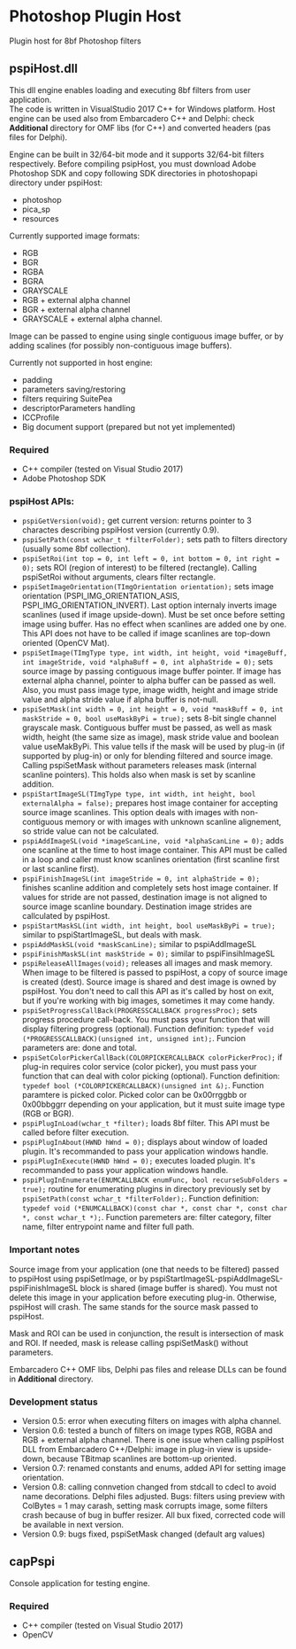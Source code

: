 # Photoshop Plugin Host
Plugin host for 8bf Photoshop filters

## pspiHost.dll
This dll engine enables loading and executing 8bf filters from user application.  
The code is written in VisualStudio 2017 C++ for Windows platform. Host engine can be used also from Embarcadero C++ and Delphi: check **Additional** directory for OMF libs (for C++) and converted headers (pas files for Delphi).

Engine can be built in 32/64-bit mode and it supports 32/64-bit filters respectively.
Before compiling psipHost, you must download Adobe Photoshop SDK and copy following SDK directories in photoshopapi directory under pspiHost:
- photoshop
- pica_sp
- resources

Currently supported image formats:
- RGB
- BGR
- RGBA
- BGRA
- GRAYSCALE
- RGB + external alpha channel
- BGR + external alpha channel
- GRAYSCALE + external alpha channel.

Image can be passed to engine using single contiguous image buffer, or by adding scalines (for possibly non-contiguous image buffers). 

Currently not supported in host engine:
- padding
- parameters saving/restoring
- filters requiring SuitePea
- descriptorParameters handling
- ICCProfile
- Big document support (prepared but not yet implemented)

### Required
- C++ compiler (tested on Visual Studio 2017) 
- Adobe Photoshop SDK

### pspiHost APIs:
- ```pspiGetVersion(void);``` get current version: returns pointer to 3 charactes describing pspiHost version (currently 0.9).  
- ```pspiSetPath(const wchar_t *filterFolder);``` sets path to filters directory (usually some 8bf collection).  
- ```pspiSetRoi(int top = 0, int left = 0, int bottom = 0, int right = 0);``` sets ROI (region of interest) to be filtered (rectangle). Calling pspiSetRoi without arguments, clears filter rectangle.
- ```pspiSetImageOrientation(TImgOrientation orientation);``` sets image orientation (PSPI_IMG_ORIENTATION_ASIS, PSPI_IMG_ORIENTATION_INVERT). Last option internaly inverts image scanlines (used if image upside-down). Must be set once before setting image using buffer. Has no effect when scanlines are added one by one. This API does not have to be called if image scanlines are top-down oriented (OpenCV Mat). 
- ```pspiSetImage(TImgType type, int width, int height, void *imageBuff, int imageStride, void *alphaBuff = 0, int alphaStride = 0);``` sets source image by passing contiguous image buffer pointer. If image has external alpha channel, pointer to alpha buffer can be passed as well. Also, you must pass image type, image width, height and image stride value and alpha stride value if alpha buffer is not-null.  
- ```pspiSetMask(int width = 0, int height = 0, void *maskBuff = 0, int maskStride = 0, bool useMaskByPi = true);``` sets 8-bit single channel grayscale mask. Contiguous buffer must be passed, as well as mask width, height (the same size as image), mask stride value and boolean value useMakByPi. This value tells if the mask will be used by plug-in (if supported by plug-in) or only for blending filtered and source image. Calling pspiSetMask without parameters releases mask (internal scanline pointers). This holds also when mask is set by scanline addition. 
- ```pspiStartImageSL(TImgType type, int width, int height, bool externalAlpha = false);``` prepares host image container for accepting source image scanlines. This option deals with images with non-contiguous memory or with images with unknown scanline alignement, so stride value can not be calculated.
- ```pspiAddImageSL(void *imageScanLine, void *alphaScanLine = 0);``` adds one scanline at the time to host image container. This API must be called in a loop and caller must know scanlines orientation (first scanline first or last scanline first).
- ```pspiFinishImageSL(int imageStride = 0, int alphaStride = 0);``` finishes scanline addition and completely sets host image container. If values for stride are not passed, destination image is not aligned to source image scanline boundary. Destination image strides are callculated by pspiHost.
- ```pspiStartMaskSL(int width, int height, bool useMaskByPi = true);``` similar to pspiStartImageSL, but deals with mask.
- ```pspiAddMaskSL(void *maskScanLine);``` similar to pspiAddImageSL
- ```pspiFinishMaskSL(int maskStride = 0);``` similar to pspiFinsihImageSL
- ```pspiReleaseAllImages(void);``` releases all images and mask memory. When image to be filtered is passed to pspiHost, a copy of source image is created (dest). Source image is shared and dest image is owned by pspiHost. You don't need to call this API as it's called by host on exit, but if you're working with big images, sometimes it may come handy.
- ```pspiSetProgressCallBack(PROGRESSCALLBACK progressProc);``` sets progress procedure call-back. You must pass your function that will display filtering progress (optional). Function definition: ```typedef void (*PROGRESSCALLBACK)(unsigned int, unsigned int);```. Funcion parameters are: done and total.
- ```pspiSetColorPickerCallBack(COLORPICKERCALLBACK colorPickerProc);``` if plug-in requires color service (color picker), you must pass your function that can deal with color picking (optional). Function definition: ```typedef bool (*COLORPICKERCALLBACK)(unsigned int &);```. Function paramtere is picked color. Picked color can be 0x00rrggbb or 0x00bbggrr depending on your application, but it must suite image type (RGB or BGR). 
- ```pspiPlugInLoad(wchar_t *filter);``` loads 8bf filter. This API must be called before filter execution.
- ```pspiPlugInAbout(HWND hWnd = 0);``` displays about window of loaded plugin. It's recommanded to pass your application windows handle.
- ```pspiPlugInExecute(HWND hWnd = 0);``` executes loaded plugin. It's recommanded to pass your application windows handle.
- ```pspiPlugInEnumerate(ENUMCALLBACK enumFunc, bool recurseSubFolders = true);``` routine for enumerating plugins in directory previously set by ```pspiSetPath(const wchar_t *filterFolder);```. Function definition: ```typedef void (*ENUMCALLBACK)(const char *, const char *, const char *, const wchar_t *);```. Function paremeters are: filter category, filter name, filter entrypoint name and filter full path.

### Important notes
Source image from your application (one that needs to be filtered) passed to pspiHost using pspiSetImage, or by pspiStartImageSL-pspiAddImageSL-pspiFinishImageSL block is shared (image buffer is shared). You must not delete this image in your application before executing plug-in. Otherwise, pspiHost will crash. The same stands for the source mask passed to pspiHost.

Mask and ROI can be used in conjunction, the result is intersection of mask and ROI. If needed, mask is release calling pspiSetMask() without parameters.

Embarcadero C++ OMF libs, Delphi pas files and release DLLs can be found in **Additional** directory.  

### Development status
- Version 0.5: error when executing filters on images with alpha channel.  
- Version 0.6: tested a bunch of filters on image types RGB, RGBA and RGB + external alpha channel. There is one issue when calling pspiHost DLL from Embarcadero C++/Delphi: image in plug-in view is upside-down, because TBitmap scanlines are bottom-up oriented.  
- Version 0.7: renamed constants and enums, added API for setting image orientation.   
- Version 0.8: calling connvetion changed from stdcall to cdecl to avoid name decorations. Delphi files adjusted. Bugs: filters using preview with ColBytes = 1 may carash, setting mask corrupts image, some filters crash because of bug in buffer resizer. All bux fixed, corrected code will be available in next version.
- Version 0.9: bugs fixed, pspiSetMask changed (default arg values)

## capPspi
Console application for testing engine.

### Required
- C++ compiler (tested on Visual Studio 2017) 
- OpenCV







